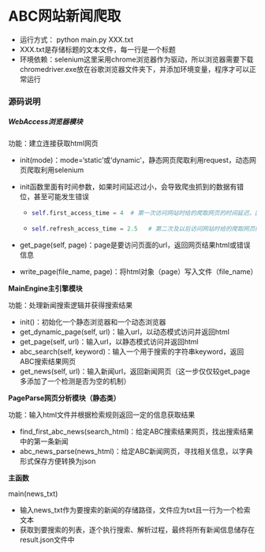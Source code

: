 # ABC网站新闻爬取

- 运行方式： python main.py XXX.txt
- XXX.txt是存储标题的文本文件，每一行是一个标题
- 环境依赖：selenium这里采用chrome浏览器作为驱动，所以浏览器需要下载chromedriver.exe放在谷歌浏览器文件夹下，并添加环境变量，程序才可以正常运行



### 源码说明

##### **WebAccess**浏览器模块

功能：建立连接获取html网页

- init(mode)：mode=‘static’或‘dynamic’，静态网页爬取利用request，动态网页爬取利用selenium

- init函数里面有时间参数，如果时间延迟过小，会导致爬虫抓到的数据有错位，甚至可能发生错误

  - ```python
    self.first_access_time = 4  # 第一次访问网站时给的爬取网页的时间延迟，因为ABC网站第一次进入较慢
    ```

  - ```python
    self.refresh_access_time = 2.5   # 第二次及以后访问网站时给的爬取网页的时间延迟，ABC搜索速度第二次以后较快
    ```

- get_page(self, page)：page是要访问页面的url，返回网页结果html或错误信息
- write_page(file_name, page)：将html对象（page）写入文件（file_name）

**MainEngine主引擎模块**

功能：处理新闻搜索逻辑并获得搜索结果

- init()：初始化一个静态浏览器和一个动态浏览器
- get_dynamic_page(self, url)：输入url，以动态模式访问并返回html
- get_page(self, url)：输入url，以静态模式访问并返回html
- abc_search(self, keyword)：输入一个用于搜索的字符串keyword，返回ABC搜索结果网页
- get_news(self, url)：输入新闻url，返回新闻网页（这一步仅仅较get_page多添加了一个检测是否为空的机制）

**PageParse网页分析模块（静态类）**

功能：输入html文件并根据检索规则返回一定的信息获取结果

- find_first_abc_news(search_html)：给定ABC搜索结果网页，找出搜索结果中的第一条新闻
- abc_news_parse(news_html)：给定ABC新闻网页，寻找相关信息，以字典形式保存方便转换为json



**主函数**

main(news_txt)

- 输入news_txt作为要搜索的新闻的存储路径，文件应为txt且一行为一个检索文本
- 获取到要搜索的列表，逐个执行搜索、解析过程，最终将所有新闻信息储存在result.json文件中